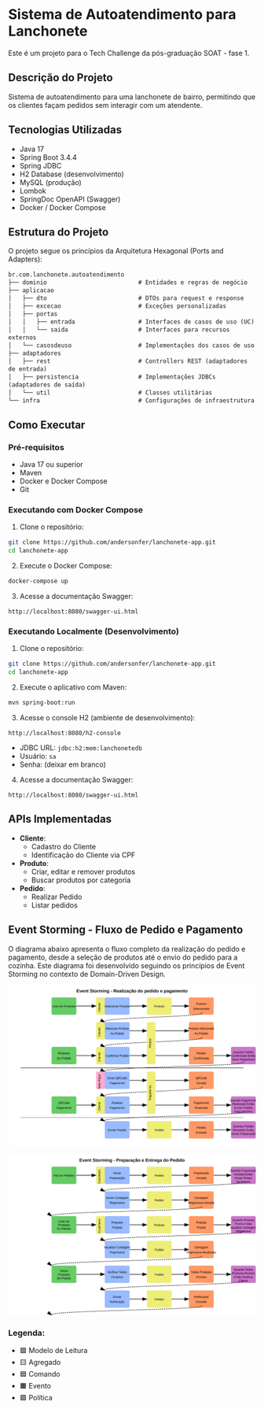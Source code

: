 # Sistema de Autoatendimento para Lanchonete

Este é um projeto para o Tech Challenge da pós-graduação SOAT - fase 1.

## Descrição do Projeto

Sistema de autoatendimento para uma lanchonete de bairro, permitindo que os clientes façam pedidos sem interagir com um atendente.

## Tecnologias Utilizadas

- Java 17
- Spring Boot 3.4.4
- Spring JDBC
- H2 Database (desenvolvimento)
- MySQL (produção)
- Lombok
- SpringDoc OpenAPI (Swagger)
- Docker / Docker Compose

## Estrutura do Projeto

O projeto segue os princípios da Arquitetura Hexagonal (Ports and Adapters):

```
br.com.lanchonete.autoatendimento
├── dominio                          # Entidades e regras de negócio
├── aplicacao
│   ├── dto                          # DTOs para request e response
│   ├── excecao                      # Exceções personalizadas
│   ├── portas
│   │   ├── entrada                  # Interfaces de casos de uso (UC)
│   │   └── saida                    # Interfaces para recursos externos
│   └── casosdeuso                   # Implementações dos casos de uso
├── adaptadores
│   ├── rest                         # Controllers REST (adaptadores de entrada)
│   ├── persistencia                 # Implementações JDBCs (adaptadores de saída)
│   └── util                         # Classes utilitárias
└── infra                            # Configurações de infraestrutura
```

## Como Executar

### Pré-requisitos
- Java 17 ou superior
- Maven
- Docker e Docker Compose
- Git


### Executando com Docker Compose

1. Clone o repositório:
```bash
git clone https://github.com/andersonfer/lanchonete-app.git
cd lanchonete-app
```

2. Execute o Docker Compose:
```bash
docker-compose up
```

3. Acesse a documentação Swagger:
```
http://localhost:8080/swagger-ui.html
```

### Executando Localmente (Desenvolvimento)

1. Clone o repositório:
```bash
git clone https://github.com/andersonfer/lanchonete-app.git
cd lanchonete-app
```

2. Execute o aplicativo com Maven:
```bash
mvn spring-boot:run
```

3. Acesse o console H2 (ambiente de desenvolvimento):
```
http://localhost:8080/h2-console
```
- JDBC URL: `jdbc:h2:mem:lanchonetedb`
- Usuário: `sa`
- Senha: (deixar em branco)

4. Acesse a documentação Swagger:
```
http://localhost:8080/swagger-ui.html
```

## APIs Implementadas

- **Cliente**:
  - Cadastro do Cliente
  - Identificação do Cliente via CPF
- **Produto**:
  - Criar, editar e remover produtos
  - Buscar produtos por categoria
- **Pedido**:
  - Realizar Pedido
  - Listar pedidos

## Event Storming - Fluxo de Pedido e Pagamento

O diagrama abaixo apresenta o fluxo completo da realização do pedido e pagamento, desde a seleção de produtos até o envio do pedido para a cozinha. Este diagrama foi desenvolvido seguindo os princípios de Event Storming no contexto de Domain-Driven Design.

![Event Storming - Realização pedido e pagamento](./diagramas_ddd/event-storming-realizar-pedido.svg)

![Event Storming - Preparação e entrega de pedidos](./diagramas_ddd/event-storming-preparar-pedido.svg)

### Legenda:
- 🟩 Modelo de Leitura
- 🟨 Agregado
- 🟦 Comando
- 🟧 Evento
- 🟪 Política